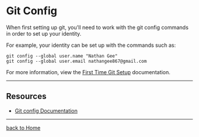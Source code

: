 # Git Config
When first setting up git, you'll need to work with the git config commands in order to set up your identity.

For example, your identity can be set up with the commands such as:
```
git config --global user.name "Nathan Gee"
git config --global user.email nathangee867@gmail.com
```
For more information, view the [First Time Git Setup](https://git-scm.com/book/en/v2/Getting-Started-First-Time-Git-Setup) documentation.

---

## Resources
- [Git config Documentation](https://git-scm.com/docs/git-config
)

---

[back to Home](../README.md)